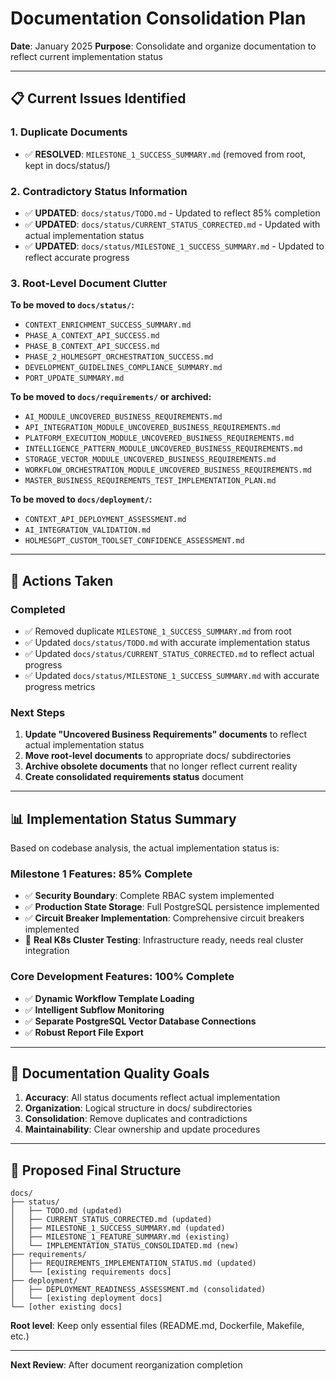 # Documentation Consolidation Plan

**Date**: January 2025
**Purpose**: Consolidate and organize documentation to reflect current implementation status

---

## 📋 **Current Issues Identified**

### **1. Duplicate Documents**
- ✅ **RESOLVED**: `MILESTONE_1_SUCCESS_SUMMARY.md` (removed from root, kept in docs/status/)

### **2. Contradictory Status Information**
- ✅ **UPDATED**: `docs/status/TODO.md` - Updated to reflect 85% completion
- ✅ **UPDATED**: `docs/status/CURRENT_STATUS_CORRECTED.md` - Updated with actual implementation status
- ✅ **UPDATED**: `docs/status/MILESTONE_1_SUCCESS_SUMMARY.md` - Updated to reflect accurate progress

### **3. Root-Level Document Clutter**
**To be moved to `docs/status/`:**
- `CONTEXT_ENRICHMENT_SUCCESS_SUMMARY.md`
- `PHASE_A_CONTEXT_API_SUCCESS.md`
- `PHASE_B_CONTEXT_API_SUCCESS.md`
- `PHASE_2_HOLMESGPT_ORCHESTRATION_SUCCESS.md`
- `DEVELOPMENT_GUIDELINES_COMPLIANCE_SUMMARY.md`
- `PORT_UPDATE_SUMMARY.md`

**To be moved to `docs/requirements/` or archived:**
- `AI_MODULE_UNCOVERED_BUSINESS_REQUIREMENTS.md`
- `API_INTEGRATION_MODULE_UNCOVERED_BUSINESS_REQUIREMENTS.md`
- `PLATFORM_EXECUTION_MODULE_UNCOVERED_BUSINESS_REQUIREMENTS.md`
- `INTELLIGENCE_PATTERN_MODULE_UNCOVERED_BUSINESS_REQUIREMENTS.md`
- `STORAGE_VECTOR_MODULE_UNCOVERED_BUSINESS_REQUIREMENTS.md`
- `WORKFLOW_ORCHESTRATION_MODULE_UNCOVERED_BUSINESS_REQUIREMENTS.md`
- `MASTER_BUSINESS_REQUIREMENTS_TEST_IMPLEMENTATION_PLAN.md`

**To be moved to `docs/deployment/`:**
- `CONTEXT_API_DEPLOYMENT_ASSESSMENT.md`
- `AI_INTEGRATION_VALIDATION.md`
- `HOLMESGPT_CUSTOM_TOOLSET_CONFIDENCE_ASSESSMENT.md`

---

## 🔄 **Actions Taken**

### **Completed**
- ✅ Removed duplicate `MILESTONE_1_SUCCESS_SUMMARY.md` from root
- ✅ Updated `docs/status/TODO.md` with accurate implementation status
- ✅ Updated `docs/status/CURRENT_STATUS_CORRECTED.md` to reflect actual progress
- ✅ Updated `docs/status/MILESTONE_1_SUCCESS_SUMMARY.md` with accurate progress metrics

### **Next Steps**
1. **Update "Uncovered Business Requirements" documents** to reflect actual implementation status
2. **Move root-level documents** to appropriate docs/ subdirectories
3. **Archive obsolete documents** that no longer reflect current reality
4. **Create consolidated requirements status** document

---

## 📊 **Implementation Status Summary**

Based on codebase analysis, the actual implementation status is:

### **Milestone 1 Features: 85% Complete**
- ✅ **Security Boundary**: Complete RBAC system implemented
- ✅ **Production State Storage**: Full PostgreSQL persistence implemented
- ✅ **Circuit Breaker Implementation**: Comprehensive circuit breakers implemented
- 🔄 **Real K8s Cluster Testing**: Infrastructure ready, needs real cluster integration

### **Core Development Features: 100% Complete**
- ✅ **Dynamic Workflow Template Loading**
- ✅ **Intelligent Subflow Monitoring**
- ✅ **Separate PostgreSQL Vector Database Connections**
- ✅ **Robust Report File Export**

---

## 🎯 **Documentation Quality Goals**

1. **Accuracy**: All status documents reflect actual implementation
2. **Organization**: Logical structure in docs/ subdirectories
3. **Consolidation**: Remove duplicates and contradictions
4. **Maintainability**: Clear ownership and update procedures

---

## 📁 **Proposed Final Structure**

```
docs/
├── status/
│   ├── TODO.md (updated)
│   ├── CURRENT_STATUS_CORRECTED.md (updated)
│   ├── MILESTONE_1_SUCCESS_SUMMARY.md (updated)
│   ├── MILESTONE_1_FEATURE_SUMMARY.md (existing)
│   └── IMPLEMENTATION_STATUS_CONSOLIDATED.md (new)
├── requirements/
│   ├── REQUIREMENTS_IMPLEMENTATION_STATUS.md (updated)
│   └── [existing requirements docs]
├── deployment/
│   ├── DEPLOYMENT_READINESS_ASSESSMENT.md (consolidated)
│   └── [existing deployment docs]
└── [other existing docs]
```

**Root level**: Keep only essential files (README.md, Dockerfile, Makefile, etc.)

---

**Next Review**: After document reorganization completion
